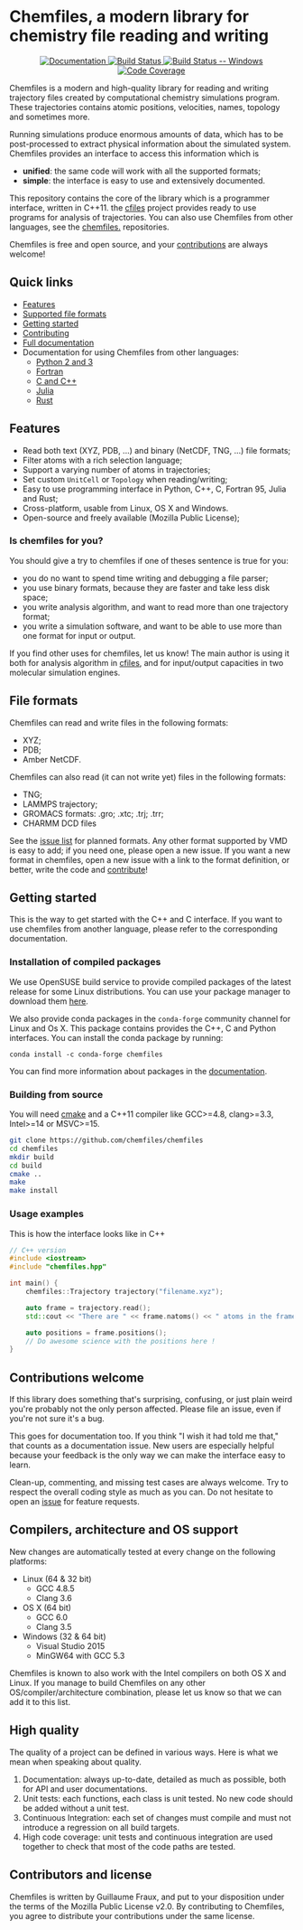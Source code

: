 # Chemfiles, a modern library for chemistry file reading and writing

<div align="center">
<a href="http://chemfiles.github.io/chemfiles/">
    <img alt="Documentation"
    src="https://img.shields.io/badge/docs-latest-brightgreen.svg" />
</a>
<a href="https://travis-ci.org/chemfiles/chemfiles">
    <img alt="Build Status"
    src="https://img.shields.io/travis/chemfiles/chemfiles/master.svg" />
</a>
<a href="https://ci.appveyor.com/project/Luthaf/chemfiles/branch/master">
    <img alt="Build Status -- Windows"
    src="https://ci.appveyor.com/api/projects/status/dvn6nr3lsssd23lo/branch/master?svg=true" />
</a>
<a href="http://codecov.io/github/chemfiles/chemfiles?branch=master">
    <img alt="Code Coverage"
    src="http://codecov.io/github/chemfiles/chemfiles/coverage.svg?branch=master"/>
</a>
</div>

Chemfiles is a modern and high-quality library for reading and writing
trajectory files created by computational chemistry simulations program. These
trajectories contains atomic positions, velocities, names, topology and
sometimes more.

Running simulations produce enormous amounts of data, which has to be
post-processed to extract physical information about the simulated system.
Chemfiles provides an interface to access this information which is
- **unified**: the same code will work with all the supported formats;
- **simple**: the interface is easy to use and extensively documented.

This repository contains the core of the library which is a programmer
interface, written in C++11. the [cfiles](https://github.com/chemfiles/cfiles)
project provides ready to use programs for analysis of trajectories. You can
also use Chemfiles from other languages, see the
[chemfiles.<xxx>](https://github.com/chemfiles/) repositories.

Chemfiles is free and open source, and your
[contributions](#contributions-welcome) are always welcome!

## Quick links

- [Features](#features)
- [Supported file formats](#supported-formats)
- [Getting started](#getting-started)
- [Contributing](#contributions-welcome)
- [Full documentation](http://chemfiles.github.io/chemfiles/)
- Documentation for using Chemfiles from other languages:
    - [Python 2 and 3](http://chemfiles.github.io/chemfiles.py/)
    - [Fortran](http://chemfiles.github.io/chemfiles.f03/)
    - [C and C++](http://chemfiles.github.io/chemfiles/)
    - [Julia](http://chemfiles.github.io/Chemfiles.jl/)
    - [Rust](http://chemfiles.github.io/chemfiles.rs/)

## Features

- Read both text (XYZ, PDB, ...) and binary (NetCDF, TNG, ...) file formats;
- Filter atoms with a rich selection language;
- Support a varying number of atoms in trajectories;
- Set custom `UnitCell` or `Topology` when reading/writing;
- Easy to use programming interface in Python, C++, C, Fortran 95, Julia and Rust;
- Cross-platform, usable from Linux, OS X and Windows.
- Open-source and freely available (Mozilla Public License);

### Is chemfiles for you?

You should give a try to chemfiles if one of theses sentence is true for you:

- you do no want to spend time writing and debugging a file parser;
- you use binary formats, because they are faster and take less disk space;
- you write analysis algorithm, and want to read more than one trajectory
  format;
- you write a simulation software, and want to be able to use more than one
  format for input or output.

If you find other uses for chemfiles, let us know! The main author is using it
both for analysis algorithm in [cfiles](https://github.com/chemfiles/cfiles),
and for input/output capacities in two molecular simulation engines.

## File formats

Chemfiles can read and write files in the following formats:
- XYZ;
- PDB;
- Amber NetCDF.

Chemfiles can also read (it can not write yet) files in the following formats:
- TNG;
- LAMMPS trajectory;
- GROMACS formats: .gro; .xtc; .trj; .trr;
- CHARMM DCD files

See the [issue list](https://github.com/chemfiles/chemfiles/labels/New%20Format)
for planned formats. Any other format supported by VMD is easy to add; if you
need one, please open a new issue. If you want a new format in chemfiles, open a
new issue with a link to the format definition, or better, write the code and
[contribute](#contributions-welcome)!

## Getting started

This is the way to get started with the C++ and C interface. If you want to use
chemfiles from another language, please refer to the corresponding
documentation.

### Installation of compiled packages

We use OpenSUSE build service to provide compiled packages of the latest release
for some Linux distributions. You can use your package manager to download them
[here](https://software.opensuse.org/download.html?project=home%3ALuthaf&package=chemfiles).

We also provide conda packages in the `conda-forge` community channel for Linux
and Os X. This package contains provides the C++, C and Python interfaces. You
can install the conda package by running:

```
conda install -c conda-forge chemfiles
```

You can find more information about packages in the [documentation][install].

[OSB]: https://build.opensuse.org/package/show/home:Luthaf/chemfiles
[install]: http://chemfiles.github.io/chemfiles/latest/installation.html

### Building from source

You will need [cmake](http://cmake.org/) and a C++11 compiler like GCC>=4.8,
clang>=3.3, Intel>=14 or MSVC>=15.

```bash
git clone https://github.com/chemfiles/chemfiles
cd chemfiles
mkdir build
cd build
cmake ..
make
make install
```

### Usage examples

This is how the interface looks like in C++

```cpp
// C++ version
#include <iostream>
#include "chemfiles.hpp"

int main() {
    chemfiles::Trajectory trajectory("filename.xyz");

    auto frame = trajectory.read();
    std::cout << "There are " << frame.natoms() << " atoms in the frame" << std::endl;

    auto positions = frame.positions();
    // Do awesome science with the positions here !
}
```

## Contributions welcome

If this library does something that's surprising, confusing, or just plain weird
you're probably not the only person affected. Please file an issue, even if
you're not sure it's a bug.

This goes for documentation too. If you think "I wish it had told me that," that
counts as a documentation issue. New users are especially helpful because your
feedback is the only way we can make the interface easy to learn.

Clean-up, commenting, and missing test cases are always welcome. Try to respect
the overall coding style as much as you can. Do not hesitate to open an [issue]
for feature requests.

[issue]: https://github.com/chemfiles/chemfiles/issues/new

## Compilers, architecture and OS support

New changes are automatically tested at every change on the following platforms:

- Linux (64 & 32 bit)
    - GCC 4.8.5
    - Clang 3.6
- OS X (64 bit)
    - GCC 6.0
    - Clang 3.5
- Windows (32 & 64 bit)
    - Visual Studio 2015
    - MinGW64 with GCC 5.3

Chemfiles is known to also work with the Intel compilers on both OS X and Linux.
If you manage to build Chemfiles on any other OS/compiler/architecture
combination, please let us know so that we can add it to this list.

## High quality

The quality of a project can be defined in various ways. Here is what we mean
when speaking about quality.

1. Documentation: always up-to-date, detailed as much as possible, both for API
and user documentations.
2. Unit tests: each functions, each class is unit tested. No new code should be
added without a unit test.
3. Continuous Integration: each set of changes must compile and must not
introduce a regression on all build targets.
4. High code coverage: unit tests and continuous integration are used together
to check that most of the code paths are tested.

## Contributors and license

Chemfiles is written by Guillaume Fraux, and put to your disposition under the
terms of the Mozilla Public License v2.0. By contributing to Chemfiles, you
agree to distribute your contributions under the same license.

